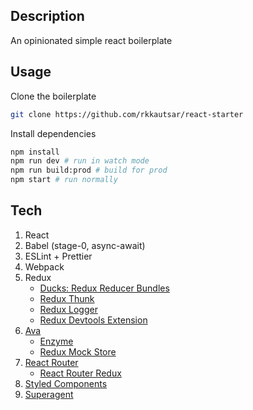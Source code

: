 ## Description

An opinionated simple react boilerplate


## Usage

Clone the boilerplate

```sh
git clone https://github.com/rkkautsar/react-starter
```

Install dependencies

```sh
npm install
npm run dev # run in watch mode
npm run build:prod # build for prod
npm start # run normally
```


## Tech

1. React
2. Babel (stage-0, async-await)
3. ESLint + Prettier
4. Webpack
5. Redux
    - [Ducks: Redux Reducer Bundles](https://github.com/erikras/ducks-modular-redux)
    - [Redux Thunk](https://github.com/gaearon/redux-thunk)
    - [Redux Logger](https://github.com/evgenyrodionov/redux-logger)
    - [Redux Devtools Extension](https://github.com/zalmoxisus/redux-devtools-extension)
6. [Ava](https://github.com/avajs/ava)
    - [Enzyme](https://github.com/airbnb/enzyme/)
    - [Redux Mock Store](https://github.com/arnaudbenard/redux-mock-store)
7. [React Router](https://reacttraining.com/react-router/)
    - [React Router Redux](https://github.com/reacttraining/react-router/tree/master/packages/react-router-redux)
8. [Styled Components](https://github.com/styled-components/styled-components)
9. [Superagent](https://github.com/visionmedia/superagent)
